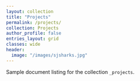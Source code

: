 ```yaml
---
layout: collection
title: "Projects"
permalink: /projects/
collection: Projects
author_profile: false
entries_layout: grid
classes: wide
header:
  image: "/images/sjsharks.jpg"
---
```

Sample document listing for the collection `_projects`.

